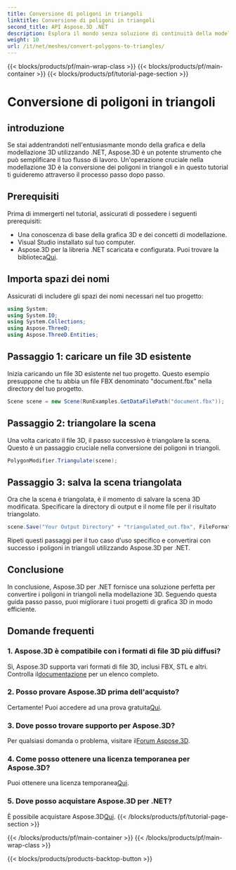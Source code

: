 ```yaml
---
title: Conversione di poligoni in triangoli
linktitle: Conversione di poligoni in triangoli
second_title: API Aspose.3D .NET
description: Esplora il mondo senza soluzione di continuità della modellazione 3D con Aspose.3D per .NET. Converti facilmente i poligoni in triangoli utilizzando la nostra guida passo passo. Scarica la prova gratis adesso!
weight: 10
url: /it/net/meshes/convert-polygons-to-triangles/
---
```


{{< blocks/products/pf/main-wrap-class >}}
{{< blocks/products/pf/main-container >}}
{{< blocks/products/pf/tutorial-page-section >}}

# Conversione di poligoni in triangoli

## introduzione
Se stai addentrandoti nell'entusiasmante mondo della grafica e della modellazione 3D utilizzando .NET, Aspose.3D è un potente strumento che può semplificare il tuo flusso di lavoro. Un'operazione cruciale nella modellazione 3D è la conversione dei poligoni in triangoli e in questo tutorial ti guideremo attraverso il processo passo dopo passo.
## Prerequisiti
Prima di immergerti nel tutorial, assicurati di possedere i seguenti prerequisiti:
- Una conoscenza di base della grafica 3D e dei concetti di modellazione.
- Visual Studio installato sul tuo computer.
-  Aspose.3D per la libreria .NET scaricata e configurata. Puoi trovare la biblioteca[Qui](https://releases.aspose.com/3d/net/).
## Importa spazi dei nomi
Assicurati di includere gli spazi dei nomi necessari nel tuo progetto:
```csharp
using System;
using System.IO;
using System.Collections;
using Aspose.ThreeD;
using Aspose.ThreeD.Entities;
```
## Passaggio 1: caricare un file 3D esistente
Inizia caricando un file 3D esistente nel tuo progetto. Questo esempio presuppone che tu abbia un file FBX denominato "document.fbx" nella directory del tuo progetto.
```csharp
Scene scene = new Scene(RunExamples.GetDataFilePath("document.fbx"));
```
## Passaggio 2: triangolare la scena
Una volta caricato il file 3D, il passo successivo è triangolare la scena. Questo è un passaggio cruciale nella conversione dei poligoni in triangoli.
```csharp
PolygonModifier.Triangulate(scene);
```
## Passaggio 3: salva la scena triangolata
Ora che la scena è triangolata, è il momento di salvare la scena 3D modificata. Specificare la directory di output e il nome file per il risultato triangolato.
```csharp
scene.Save("Your Output Directory" + "triangulated_out.fbx", FileFormat.FBX7400ASCII);
```
Ripeti questi passaggi per il tuo caso d'uso specifico e convertirai con successo i poligoni in triangoli utilizzando Aspose.3D per .NET.
## Conclusione
In conclusione, Aspose.3D per .NET fornisce una soluzione perfetta per convertire i poligoni in triangoli nella modellazione 3D. Seguendo questa guida passo passo, puoi migliorare i tuoi progetti di grafica 3D in modo efficiente.
## Domande frequenti
### 1. Aspose.3D è compatibile con i formati di file 3D più diffusi?
 Sì, Aspose.3D supporta vari formati di file 3D, inclusi FBX, STL e altri. Controlla il[documentazione](https://reference.aspose.com/3d/net/) per un elenco completo.
### 2. Posso provare Aspose.3D prima dell'acquisto?
 Certamente! Puoi accedere ad una prova gratuita[Qui](https://releases.aspose.com/).
### 3. Dove posso trovare supporto per Aspose.3D?
 Per qualsiasi domanda o problema, visitare il[Forum Aspose.3D](https://forum.aspose.com/c/3d/18).
### 4. Come posso ottenere una licenza temporanea per Aspose.3D?
 Puoi ottenere una licenza temporanea[Qui](https://purchase.aspose.com/temporary-license/).
### 5. Dove posso acquistare Aspose.3D per .NET?
 È possibile acquistare Aspose.3D[Qui](https://purchase.aspose.com/buy).
{{< /blocks/products/pf/tutorial-page-section >}}

{{< /blocks/products/pf/main-container >}}
{{< /blocks/products/pf/main-wrap-class >}}

{{< blocks/products/products-backtop-button >}}
